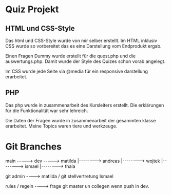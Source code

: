 # Quiz Projekt

## HTML und CSS-Style
Das html und CSS-Style wurde von mir selber erstellt. Im HTML inklusiv CSS wurde so vorbereitet das es eine Darstellung vom Endprodukt ergab.

Einen Fragen Dummy wurde erstellt für die quest.php und die auswertungs.php.
Damit wurde der Style des Quizes schon vorab angelegt.

Im CSS wurde jede Seite via @media für ein responsive darstellung erarbeitet.  

## PHP
Das php wurde in zusammenarbeit des Kursleiters erstellt. Die erklärungen für die Funktionalität war sehr lehreich.

Die Daten der Fragen wurde in zusammenarbeit der gesammten klasse erarbeitet. Meine Topics waren tiere und werkzeuge.

# Git Branches 

main -----> dev -----> matilda
            |--------> andreas
            |--------> wojtek
            |--------> ismael
            |--------> thala
            

git admin ----> matilda / git stellvertretung Ismael

rules / regeln ----> frage git master un collegen wenn push in dev.

